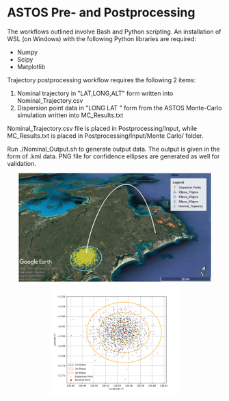 # ASTOS Pre- and Postprocessing
The workflows outlined involve Bash and Python scripting. An installation of WSL (on Windows) with the following Python libraries are required:
- Numpy
- Scipy
- Matplotlib

Trajectory postprocessing workflow requires the following 2 items:
1. Nominal trajectory in "LAT,LONG,ALT" form written into Nominal_Trajectory.csv
2. Dispersion point data in "LONG LAT <etc>" form from the ASTOS Monte-Carlo simulation written into MC_Results.txt

Nominal_Trajectory.csv file is placed in Postprocessing/Input, while MC_Results.txt is placed in Postprocessing/Input/Monte Carlo/ folder.

Run ./Nominal_Output.sh to generate output data. The output is given in the form of .kml data. PNG file for confidence ellipses are generated as well for validation.

<p align="middle">
  <img src="Post/KML_Visualization.jpg" width="450">
  <img src="Post/Postprocessing/Data/Ellipse_MC.png" width="300"> 
</p>
